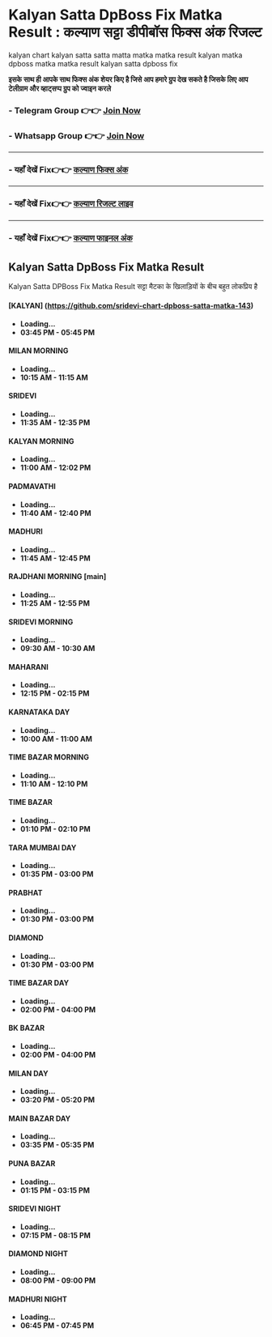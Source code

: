 # Kalyan Satta DpBoss Fix Matka Result : कल्याण सट्टा डीपीबॉस फिक्स अंक रिजल्ट

kalyan chart kalyan satta satta matta matka matka result kalyan matka dpboss matka matka result kalyan satta dpboss fix

**इसके साथ ही आपके साथ फिक्स अंक शेयर किए है जिसे आप हमारे ग्रुप देख सकते है जिसके लिए आप टेलीग्राम और व्हाट्सप्प ग्रुप को ज्वाइन करले**

###  - Telegram  Group 👉👉 [Join Now](https://t.me/Hindiupdate201) 

###  - Whatsapp Group 👉👉 [Join Now](https://whatsapp.com/channel/0029Vay2FudAzNbmVl8KtW14) 

---

###  - यहाँ देखें Fix👉👉 [कल्याण फिक्स अंक](https://kalyan-chart-fix.hindipanti.in/dpboss-satta-matka-result-1/) 
---

### - यहाँ देखें Fix👉👉 [कल्याण रिजल्ट लाइव ](https://www.google.com/search?q=hindipanti+in+kalyan+fix) 
---

### - यहाँ देखें Fix👉👉 [कल्याण फाइनल अंक](https://kalyan-chart-fix.hindipanti.in/dpboss-satta-matka-result-1/) 


## Kalyan Satta DpBoss Fix Matka Result
Kalyan Satta DPBoss Fix Matka Result सट्टा मैटका के खिलाड़ियों के बीच बहुत लोकप्रिय है 

#### [KALYAN] (https://github.com/sridevi-chart-dpboss-satta-matka-143)
- **Loading...**
- **03:45 PM - 05:45 PM**

#### MILAN MORNING
- **Loading...**
- **10:15 AM - 11:15 AM**

#### SRIDEVI
- **Loading...**
- **11:35 AM - 12:35 PM**

#### KALYAN MORNING
- **Loading...**
- **11:00 AM - 12:02 PM**

#### PADMAVATHI
- **Loading...**
- **11:40 AM - 12:40 PM**

#### MADHURI
- **Loading...**
- **11:45 AM - 12:45 PM**

#### RAJDHANI MORNING [main]
- **Loading...**
- **11:25 AM - 12:55 PM**

#### SRIDEVI MORNING
- **Loading...**
- **09:30 AM - 10:30 AM**

#### MAHARANI
- **Loading...**
- **12:15 PM - 02:15 PM**

#### KARNATAKA DAY
- **Loading...**
- **10:00 AM - 11:00 AM**

#### TIME BAZAR MORNING
- **Loading...**
- **11:10 AM - 12:10 PM**

#### TIME BAZAR
- **Loading...**
- **01:10 PM - 02:10 PM**

#### TARA MUMBAI DAY
- **Loading...**
- **01:35 PM - 03:00 PM**

#### PRABHAT
- **Loading...**
- **01:30 PM - 03:00 PM**

#### DIAMOND
- **Loading...**
- **01:30 PM - 03:00 PM**

#### TIME BAZAR DAY
- **Loading...**
- **02:00 PM - 04:00 PM**

#### BK BAZAR
- **Loading...**
- **02:00 PM - 04:00 PM**

#### MILAN DAY
- **Loading...**
- **03:20 PM - 05:20 PM**

#### MAIN BAZAR DAY
- **Loading...**
- **03:35 PM - 05:35 PM**

#### PUNA BAZAR
- **Loading...**
- **01:15 PM - 03:15 PM**

#### SRIDEVI NIGHT
- **Loading...**
- **07:15 PM - 08:15 PM**

#### DIAMOND NIGHT
- **Loading...**
- **08:00 PM - 09:00 PM**

#### MADHURI NIGHT
- **Loading...**
- **06:45 PM - 07:45 PM**

